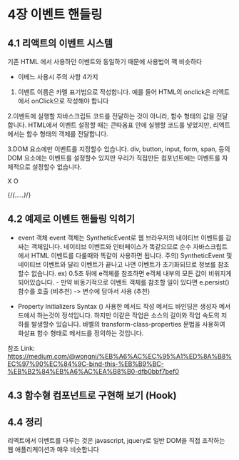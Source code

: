 # 4장 이벤트 핸들링
## 4.1 리액트의 이벤트 시스템
기존 HTML 에서 사용하던 이벤트와 동일하기 때문에 사용법이 꽥 비슷하다

 - 이베느 사용시 주의 사항 4가지
  1. 이벤트 이름은 카멜 표기법으로 작성합니다.
  예를 들어 HTML의 onclick은 리엑트에서 onClick으로 작성해야 합니다

  2.이벤트에 실행할 자바스크립트 코드를 전달하는 것이 아니라, 함수 형태의 값을 전달합니다.
  HTML에서 이벤트 설정할 때는 큰따옴표 안에 실행할 코드를 넣었지만, 리엑트에서는 함수 형태의 객체를 전달합니다.

  3.DOM 요소에만 이벤트를 지정할수 있습니다.
  div, button, input, form, span, 등의 DOM 요소에는 이벤트를 설정할수 있지만
  우리가 직접만든 컴포넌트에는 이벤트를 자체적으로 설정할수 없습니다.

  X <MyComponent onClick={doSomthing}>
  O <div onClick={this.props.onClick}> 
    {/*(.....)*/}
    </div>
## 4.2 예제로 이벤트 핸들링 익히기

- event 객체 
event 객체는 SyntheticEvent로  웹 브라우저의 네이티브 이벤트를 감싸는 객체입니다.
네이티브 이벤트와 인터페이스가 똑같으므로 순수 자바스크립트에서 HTML 이벤트를 다룰때와 똑같이 사용하면 됩니다.
주의) SyntheticEvent 및 네이티브 이벤트와 달리 이벤트가 끝나고 나면 이벤트가 초기화되므로 정보를 참조할수 없습니다.
      ex) 0.5초 뒤에 e객체를 참조하면 e객체 내부의 모든 값이 비워지게 되어있습니다.
      - 만약 비동기적으로 이벤트 객체를 참조할 일이 있다면 e.persist() 함수를 호출 (비추천)
      -> 변수에 담아서 사용 (추천) 


- Property Initializers Syntax () 사용한 메서드 작성
메서드 바인딩은 생성자 메서드에서 하는것이 정석입니다.
하지만 이같은 작업은 소스의 길이와 작업 속도의 저하를 발생할수 있습니다.
바벨의 transform-class-properties  문법을 사용하여 화살표 함수 형태로 메서드를 정의하는 것입니다.

참조
Link: https://medium.com/@wongni/%EB%A6%AC%EC%95%A1%ED%8A%B8%EC%97%90%EC%84%9C-bind-this-%EB%B9%BC-%EB%B2%84%EB%A6%AC%EA%B8%B0-dfb0bbf7bef0


## 4.3 함수형 컴포넌트로 구현해 보기 (Hook)




## 4.4 정리
리엑트에서 이벤트를 다루는 것은 javascript, jquery로 일반 DOM을 직접 조작하는 웹 애플리케이션과 매우 비슷합니다

